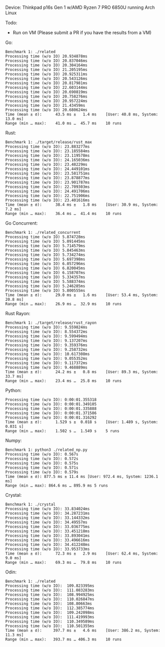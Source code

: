 Device: Thinkpad p16s Gen 1 w/AMD Ryzen 7 PRO 6850U running Arch Linux

Todo:

-   Run on VM (Please submit a PR if you have the results from a VM)

Go:

    Benchmark 1: ./related
    Processing time (w/o IO) 20.934878ms
    Processing time (w/o IO) 20.837046ms
    Processing time (w/o IO) 20.304164ms
    Processing time (w/o IO) 21.205195ms
    Processing time (w/o IO) 20.925311ms
    Processing time (w/o IO) 20.543126ms
    Processing time (w/o IO) 20.817981ms
    Processing time (w/o IO) 22.603144ms
    Processing time (w/o IO) 20.690819ms
    Processing time (w/o IO) 20.758276ms
    Processing time (w/o IO) 20.957224ms
    Processing time (w/o IO) 21.43459ms
    Processing time (w/o IO) 20.680624ms
    Time (mean ± σ):      43.5 ms ±   1.4 ms    [User: 40.8 ms, System: 13.0 ms]
    Range (min … max):    41.0 ms …  45.7 ms    10 runs

Rust:

    Benchmark 1: ./target/release/rust_max
    Processing time (w/o IO): 23.883277ms
    Processing time (w/o IO): 23.185584ms
    Processing time (w/o IO): 23.119578ms
    Processing time (w/o IO): 24.165036ms
    Processing time (w/o IO): 23.48229ms
    Processing time (w/o IO): 24.449101ms
    Processing time (w/o IO): 23.581751ms
    Processing time (w/o IO): 23.878877ms
    Processing time (w/o IO): 23.901787ms
    Processing time (w/o IO): 22.709303ms
    Processing time (w/o IO): 24.491706ms
    Processing time (w/o IO): 22.751906ms
    Processing time (w/o IO): 23.401616ms
    Time (mean ± σ):      38.4 ms ±   1.8 ms    [User: 30.9 ms, System: 7.2 ms]
    Range (min … max):    36.4 ms …  41.4 ms    10 runs

Go Concurrent:

    Benchmark 1: ./related_concurrent
    Processing time (w/o IO) 5.874728ms
    Processing time (w/o IO) 5.091445ms
    Processing time (w/o IO) 5.714579ms
    Processing time (w/o IO) 5.845463ms
    Processing time (w/o IO) 5.734274ms
    Processing time (w/o IO) 5.697398ms
    Processing time (w/o IO) 6.057296ms
    Processing time (w/o IO) 6.820045ms
    Processing time (w/o IO) 6.158707ms
    Processing time (w/o IO) 5.334357ms
    Processing time (w/o IO) 5.588374ms
    Processing time (w/o IO) 5.246285ms
    Processing time (w/o IO) 5.800555ms
    Time (mean ± σ):      29.0 ms ±   1.6 ms    [User: 53.4 ms, System: 20.8 ms]
    Range (min … max):    26.9 ms …  32.9 ms    10 runs

Rust Rayon:

    Benchmark 1: ./target/release/rust_rayon
    Processing time (w/o IO): 9.559824ms
    Processing time (w/o IO): 8.554372ms
    Processing time (w/o IO): 9.599494ms
    Processing time (w/o IO): 9.137207ms
    Processing time (w/o IO): 9.359376ms
    Processing time (w/o IO): 9.258732ms
    Processing time (w/o IO): 10.617308ms
    Processing time (w/o IO): 9.055352ms
    Processing time (w/o IO): 9.117372ms
    Processing time (w/o IO): 9.468889ms
    Time (mean ± σ):      24.2 ms ±   0.8 ms    [User: 89.3 ms, System: 33.7 ms]
    Range (min … max):    23.4 ms …  25.8 ms    10 runs

Python:

    Processing time (w/o IO): 0:00:01.355318
    Processing time (w/o IO): 0:00:01.349105
    Processing time (w/o IO): 0:00:01.335888
    Processing time (w/o IO): 0:00:01.371586
    Processing time (w/o IO): 0:00:01.316292
    Time (mean ± σ):      1.529 s ±  0.018 s    [User: 1.489 s, System: 0.031 s]
    Range (min … max):    1.502 s …  1.549 s    5 runs

Numpy:

    Benchmark 1: python3 ./related_np.py
    Processing time (w/o IO): 0.567s
    Processing time (w/o IO): 0.572s
    Processing time (w/o IO): 0.575s
    Processing time (w/o IO): 0.571s
    Processing time (w/o IO): 0.579s
    Time (mean ± σ): 877.5 ms ± 11.4 ms [User: 972.4 ms, System: 1236.1 ms]
    Range (min … max): 864.6 ms … 895.9 ms 5 runs

Crystal:

    Benchmark 1: ./crystal
    Processing time (w/o IO): 33.834024ms
    Processing time (w/o IO): 34.287231ms
    Processing time (w/o IO): 33.144332ms
    Processing time (w/o IO): 34.49557ms
    Processing time (w/o IO): 33.036775ms
    Processing time (w/o IO): 33.451218ms
    Processing time (w/o IO): 33.893041ms
    Processing time (w/o IO): 33.496616ms
    Processing time (w/o IO): 34.412248ms
    Processing time (w/o IO): 33.953733ms
    Time (mean ± σ):      72.3 ms ±   2.9 ms    [User: 62.4 ms, System: 9.0 ms]
    Range (min … max):    69.3 ms …  79.8 ms    10 runs

Odin:

    Benchmark 1: ./related
    Processing time (w/o IO):  109.823395ms
    Processing time (w/o IO):  111.083283ms
    Processing time (w/o IO):  108.994925ms
    Processing time (w/o IO):  110.026847ms
    Processing time (w/o IO):  108.80663ms
    Processing time (w/o IO):  112.385774ms
    Processing time (w/o IO):  109.242098ms
    Processing time (w/o IO):  111.419993ms
    Processing time (w/o IO):  110.349589ms
    Processing time (w/o IO):  110.501355ms
    Time (mean ± σ):     397.7 ms ±   4.6 ms    [User: 386.2 ms, System: 11.3 ms]
    Range (min … max):   393.7 ms … 406.3 ms    10 runs
